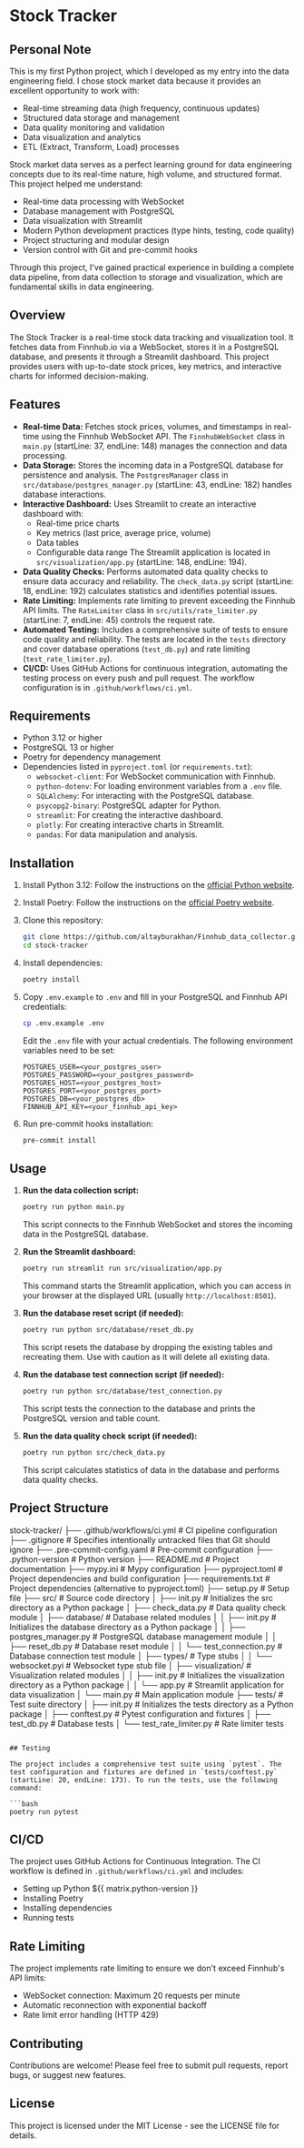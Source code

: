 # Stock Tracker

## Personal Note

This is my first Python project, which I developed as my entry into the data engineering field. I chose stock market data because it provides an excellent opportunity to work with:

- Real-time streaming data (high frequency, continuous updates)
- Structured data storage and management
- Data quality monitoring and validation
- Data visualization and analytics
- ETL (Extract, Transform, Load) processes

Stock market data serves as a perfect learning ground for data engineering concepts due to its real-time nature, high volume, and structured format. This project helped me understand:

- Real-time data processing with WebSocket
- Database management with PostgreSQL
- Data visualization with Streamlit
- Modern Python development practices (type hints, testing, code quality)
- Project structuring and modular design
- Version control with Git and pre-commit hooks

Through this project, I've gained practical experience in building a complete data pipeline, from data collection to storage and visualization, which are fundamental skills in data engineering.

## Overview

The Stock Tracker is a real-time stock data tracking and visualization tool. It fetches data from Finnhub.io via a WebSocket, stores it in a PostgreSQL database, and presents it through a Streamlit dashboard. This project provides users with up-to-date stock prices, key metrics, and interactive charts for informed decision-making.

## Features

-   **Real-time Data:** Fetches stock prices, volumes, and timestamps in real-time using the Finnhub WebSocket API. The `FinnhubWebSocket` class in `main.py` (startLine: 37, endLine: 148) manages the connection and data processing.
-   **Data Storage:** Stores the incoming data in a PostgreSQL database for persistence and analysis. The `PostgresManager` class in `src/database/postgres_manager.py` (startLine: 43, endLine: 182) handles database interactions.
-   **Interactive Dashboard:** Uses Streamlit to create an interactive dashboard with:
    -   Real-time price charts
    -   Key metrics (last price, average price, volume)
    -   Data tables
    -   Configurable data range
    The Streamlit application is located in `src/visualization/app.py` (startLine: 148, endLine: 194).
-   **Data Quality Checks:** Performs automated data quality checks to ensure data accuracy and reliability. The `check_data.py` script (startLine: 18, endLine: 192) calculates statistics and identifies potential issues.
-   **Rate Limiting:** Implements rate limiting to prevent exceeding the Finnhub API limits. The `RateLimiter` class in `src/utils/rate_limiter.py` (startLine: 7, endLine: 45) controls the request rate.
-   **Automated Testing:** Includes a comprehensive suite of tests to ensure code quality and reliability. The tests are located in the `tests` directory and cover database operations (`test_db.py`) and rate limiting (`test_rate_limiter.py`).
-   **CI/CD:** Uses GitHub Actions for continuous integration, automating the testing process on every push and pull request. The workflow configuration is in `.github/workflows/ci.yml`.

## Requirements

-   Python 3.12 or higher
-   PostgreSQL 13 or higher
-   Poetry for dependency management
-   Dependencies listed in `pyproject.toml` (or `requirements.txt`):
    -   `websocket-client`: For WebSocket communication with Finnhub.
    -   `python-dotenv`: For loading environment variables from a `.env` file.
    -   `SQLAlchemy`: For interacting with the PostgreSQL database.
    -   `psycopg2-binary`: PostgreSQL adapter for Python.
    -   `streamlit`: For creating the interactive dashboard.
    -   `plotly`: For creating interactive charts in Streamlit.
    -   `pandas`: For data manipulation and analysis.

## Installation

1.  Install Python 3.12: Follow the instructions on the [official Python website](https://www.python.org/downloads/).
2.  Install Poetry: Follow the instructions on the [official Poetry website](https://python-poetry.org/docs/#installation).
3.  Clone this repository:

    ```bash
    git clone https://github.com/altayburakhan/Finnhub_data_collector.git
    cd stock-tracker
    ```

4.  Install dependencies:

    ```bash
    poetry install
    ```

5.  Copy `.env.example` to `.env` and fill in your PostgreSQL and Finnhub API credentials:

    ```bash
    cp .env.example .env
    ```

    Edit the `.env` file with your actual credentials. The following environment variables need to be set:

    ```
    POSTGRES_USER=<your_postgres_user>
    POSTGRES_PASSWORD=<your_postgres_password>
    POSTGRES_HOST=<your_postgres_host>
    POSTGRES_PORT=<your_postgres_port>
    POSTGRES_DB=<your_postgres_db>
    FINNHUB_API_KEY=<your_finnhub_api_key>
    ```

6.  Run pre-commit hooks installation:

    ```bash
    pre-commit install
    ```

## Usage

1.  **Run the data collection script:**

    ```bash
    poetry run python main.py
    ```

    This script connects to the Finnhub WebSocket and stores the incoming data in the PostgreSQL database.
2.  **Run the Streamlit dashboard:**

    ```bash
    poetry run streamlit run src/visualization/app.py
    ```

    This command starts the Streamlit application, which you can access in your browser at the displayed URL (usually `http://localhost:8501`).
3.  **Run the database reset script (if needed):**

    ```bash
    poetry run python src/database/reset_db.py
    ```

    This script resets the database by dropping the existing tables and recreating them. Use with caution as it will delete all existing data.
4.  **Run the database test connection script (if needed):**

    ```bash
    poetry run python src/database/test_connection.py
    ```

    This script tests the connection to the database and prints the PostgreSQL version and table count.
5.  **Run the data quality check script (if needed):**

    ```bash
    poetry run python src/check_data.py
    ```

    This script calculates statistics of data in the database and performs data quality checks.

## Project Structure

stock-tracker/
├── .github/workflows/ci.yml # CI pipeline configuration
├── .gitignore # Specifies intentionally untracked files that Git should ignore
├── .pre-commit-config.yaml # Pre-commit configuration
├── .python-version # Python version
├── README.md # Project documentation
├── mypy.ini # Mypy configuration
├── pyproject.toml # Project dependencies and build configuration
├── requirements.txt # Project dependencies (alternative to pyproject.toml)
├── setup.py # Setup file
├── src/ # Source code directory
│ ├── init.py # Initializes the src directory as a Python package
│ ├── check_data.py # Data quality check module
│ ├── database/ # Database related modules
│ │ ├── init.py # Initializes the database directory as a Python package
│ │ ├── postgres_manager.py # PostgreSQL database management module
│ │ ├── reset_db.py # Database reset module
│ │ └── test_connection.py # Database connection test module
│ ├── types/ # Type stubs
│ │ └── websocket.pyi # Websocket type stub file
│ ├── visualization/ # Visualization related modules
│ │ ├── init.py # Initializes the visualization directory as a Python package
│ │ └── app.py # Streamlit application for data visualization
│ └── main.py # Main application module
├── tests/ # Test suite directory
│ ├── init.py # Initializes the tests directory as a Python package
│ ├── conftest.py # Pytest configuration and fixtures
│ ├── test_db.py # Database tests
│ └── test_rate_limiter.py # Rate limiter tests
```

## Testing

The project includes a comprehensive test suite using `pytest`. The test configuration and fixtures are defined in `tests/conftest.py` (startLine: 20, endLine: 173). To run the tests, use the following command:

```bash
poetry run pytest
```

## CI/CD

The project uses GitHub Actions for Continuous Integration. The CI workflow is defined in `.github/workflows/ci.yml` and includes:

-   Setting up Python ${{ matrix.python-version }}
-   Installing Poetry
-   Installing dependencies
-   Running tests

## Rate Limiting

The project implements rate limiting to ensure we don't exceed Finnhub's API limits:

-   WebSocket connection: Maximum 20 requests per minute
-   Automatic reconnection with exponential backoff
-   Rate limit error handling (HTTP 429)

## Contributing

Contributions are welcome! Please feel free to submit pull requests, report bugs, or suggest new features.

## License

This project is licensed under the MIT License - see the LICENSE file for details.

